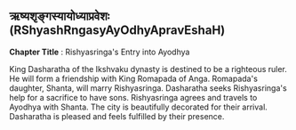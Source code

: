 ## ऋष्यशृङ्गस्यायोध्याप्रवेशः (RShyashRngasyAyOdhyApravEshaH)
**Chapter Title** : Rishyasringa's Entry into Ayodhya

King Dasharatha of the Ikshvaku dynasty is destined to be a righteous ruler. He will form a friendship with King Romapada of Anga. Romapada's daughter, Shanta, will marry Rishyasringa. Dasharatha seeks Rishyasringa's help for a sacrifice to have sons. Rishyasringa agrees and travels to Ayodhya with Shanta. The city is beautifully decorated for their arrival. Dasharatha is pleased and feels fulfilled by their presence.